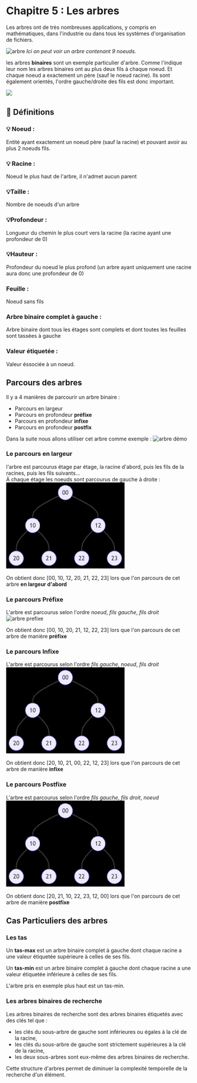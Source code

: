 # Chapitre 5 : Les arbres

Les arbres ont de très nombreuses applications, y compris en mathématiques, dans l'industrie ou dans tous les systèmes d'organisation de fichiers.

![arbre](https://mermaid.ink/img/pako:eNpN0U1vhCAQBuC_YubEJprsbnvyVlf349BTe2q4TBRXExWD0KYx_veOChROPJkXGGCGUlYCUngqHJvoM-dDROONsePxcNiRMXbyuBBODjnh7FAwdvaxK8HHbgQfuxNeHB6EVwd7dJQkSZSFuISwHWYbihBX29SGW4h7iAfE0AvVY1vRvee1xEE3ohccUppWokbTaQ7xXqo7-VM2qPRanm2rUBr1bRdkOLUTh7Wy8GGh7c1YoRZF1WqpIK2xm0QMaLT8-B1KSLUywoXyFunpe58acfiS8t9i2-R9_6Ttr5Y_zwpyzA?type=png)
*Ici on peut voir un arbre contenant 9 noeuds.*

les arbres **binaires** sont un exemple particulier d'arbre. Comme l'indique leur nom les arbres binaires ont au plus deux fils à chaque noeud. Et chaque noeud a exactement un père (sauf le noeud racine). Ils sont également orientés, l'ordre gauche/droite des fils est donc important.

![](https://mermaid.ink/img/pako:eNpNULsOgzAM_JXIUyvBD7AV6NipnaosbmIgEiQoj1YV4t8bCLT15Luz72RPIIwkKKC1OHbsVnPNYp0O2lCQx4TKQ6N6x1oMoqONqxInrVF-57Zdluc5K_9BlQBkMJAdUMkYOC0cB9_RQByK2EpqMPSeQ5akpjcv0aH1izxtESCCfW4LD3TKcViUmes52odRoqezVN5YKBrsHWWAwZvrWwsovA20D9UK483Dd2pEfTfmh2k1uaTvrE-aP3t4Xac?type=png)

## 📖 Définitions
### 💡 Noeud : 
Entité ayant exactement un noeud père (sauf la racine) et pouvant avoir au plus 2 noeuds fils.
### 💡 Racine : 
Noeud le plus haut de l'arbre, il n'admet aucun parent
### 💡Taille :
Nombre de noeuds d'un arbre
### 💡Profondeur :
Longueur du chemin le plus court vers la racine (la racine ayant une profondeur de 0)
### 💡Hauteur : 
Profondeur du noeud le plus profond (un arbre ayant uniquement une racine aura donc une profondeur de 0)
### Feuille :
Noeud sans fils
### Arbre binaire complet à gauche :
Arbre binaire dont tous les étages sont complets et dont toutes les feuilles sont tassées à gauche
### Valeur étiquetée :
Valeur éssociée à un noeud.

## Parcours des arbres

Il y a 4 manières de parcourir un arbre binaire :
- Parcours en largeur
- Parcours en profondeur **préfixe**
- Parcours en profondeur **infixe**
- Parcours en profondeur **postfix**

Dans la suite nous allons utiliser cet arbre comme exemple :
![arbre démo](https://mermaid.ink/img/pako:eNpNkUFrhDAQhf9KmLKQBYXVrV3wVld3Tz21p5JL0KTKRiMxbinif2_M2K455X3z5mXCTFDqSkAKX4b3NfnIWUfceaX0cNjvyW4XIcgojRDECM4OxB4cEeSUxuh4RlA4EHmQILg4gC0vCK4OHD04IVgfJ2EYkmwrzusUXuRbUazjeHHZiusjs1R8GHIhib4R2SiVPiUygQBaYVreVO7702JjYGvRCgapu1ZC8lFZBgGWpNLfZc2NXcrTmg3laO5rQ8aHZmCwVGbWzS5-7CtuRVE1VhtIJVeDCICPVr__dCWk1oziz5Q33G2g_Xf1vPvU-qGFD3nDXfmVzb8DYnYa?type=png)


### Le parcours en largeur
l'arbre est parcourus étage par étage, la racine d'abord, puis les fils de la racines, puis les fils suivants...  
À chaque étage les noeuds sont parcourus de gauche à droite :  
![arbre largeur](https://raw.githubusercontent.com/TristanL06/Cyrano-NSI/main/Chapitre%205%20%3A%20Arbres%20binaires/ressources/largeur.gif)

On obtient donc \[00, 10, 12, 20, 21, 22, 23\] lors que l'on parcours de cet arbre **en largeur d'abord**

### Le parcours Préfixe
L'arbre est parcourus selon l'ordre *noeud*, *fils gauche*, *fils droit*
![arbre prefixe](https://raw.githubusercontent.com/TristanL06/Cyrano-NSI/main/Chapitre%205%20%3A%20Arbres%20binaires/ressources/préfix.gif)

On obtient donc \[00, 10, 20, 21, 12, 22, 23\] lors que l'on parcours de cet arbre de manière **préfixe**

### Le parcours Infixe
L'arbre est parcourus selon l'ordre *fils gauche*, *noeud*, *fils droit*
![arbre prefixe](https://raw.githubusercontent.com/TristanL06/Cyrano-NSI/main/Chapitre%205%20%3A%20Arbres%20binaires/ressources/infixe.gif)

On obtient donc \[20, 10, 21, 00, 22, 12, 23\] lors que l'on parcours de cet arbre de manière **infixe**

### Le parcours Postfixe
L'arbre est parcourus selon l'ordre *fils gauche*, *fils droit*, *noeud*
![arbre prefixe](https://raw.githubusercontent.com/TristanL06/Cyrano-NSI/main/Chapitre%205%20%3A%20Arbres%20binaires/ressources/postfix.gif)

On obtient donc \[20, 21, 10, 22, 23, 12, 00\] lors que l'on parcours de cet arbre de manière **postfixe**

## Cas Particuliers des arbres

### Les tas

Un **tas-max** est un arbre binaire complet à gauche dont chaque racine a une valeur étiquetée supérieure à celles de ses fils.  

Un **tas-min** est un arbre binaire complet à gauche dont chaque racine a une valeur étiquetée inférieure à celles de ses fils.  

L'arbre pris en exemple plus haut est un tas-min.

### Les arbres binaires de recherche

Les arbres binaires de recherche sont des arbres binaires étiquetés avec des clés tel que :
- les clés du sous-arbre de gauche sont inférieures ou égales à la clé de la racine,
- les clés du sous-arbre de gauche sont strictement supérieures à la clé de la racine,
- les deux sous-arbres sont eux-même des arbres binaires de recherche.

Cette structure d'arbres permet de diminuer la complexité temporelle de la recherche d'un élément.
